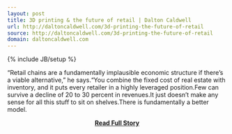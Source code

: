 ```yaml
---
layout: post
title: 3D printing & the future of retail | Dalton Caldwell
url: http://daltoncaldwell.com/3d-printing-the-future-of-retail
source: http://daltoncaldwell.com/3d-printing-the-future-of-retail
domain: daltoncaldwell.com
---
```

{% include JB/setup %}<p>“Retail chains are a fundamentally implausible economic structure if there’s a viable alternative,” he says.“You combine the fixed cost of real estate with inventory, and it puts every retailer in a highly leveraged position.Few can survive a decline of 20 to 30 percent in revenues.It just doesn’t make any sense for all this stuff to sit on shelves.There is fundamentally a better model.</p>
<center><p><a href="http://daltoncaldwell.com/3d-printing-the-future-of-retail" style='padding:25px; font-sze:18px; font-weight: bold;'>Read Full Story</a></p></center>
